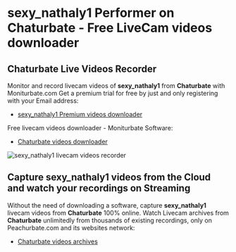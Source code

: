 # sexy_nathaly1 Performer on Chaturbate - Free LiveCam videos downloader

## Chaturbate Live Videos Recorder

Monitor and record livecam videos of **sexy_nathaly1** from **Chaturbate** with Moniturbate.com
Get a premium trial for free by just and only registering with your Email address:
* [sexy_nathaly1 Premium videos downloader](https://moniturbate.com/request-demo-licence-key.html)

Free livecam videos downloader - Moniturbate Software:
* [Chaturbate videos downloader](https://moniturbate.com/moniturbate-download-software.html)

![sexy_nathaly1 livecam videos recorder](https://peachurnet.com/templates/moniturbate-software.png)


## Capture sexy_nathaly1 videos from the Cloud and watch your recordings on Streaming

Without the need of downloading a software, capture **sexy_nathaly1** livecam videos from **Chaturbate** 100% online.
Watch Livecam archives from **Chaturbate** unlimitedly from thousands of existing recordings, only on Peachurbate.com and its websites network:
* [Chaturbate videos archives](https://peachurnet.com/)